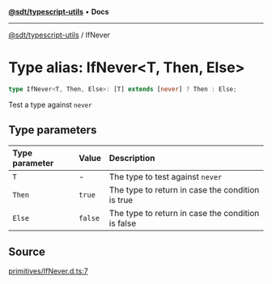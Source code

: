 [**@sdt/typescript-utils**](../README.md) • **Docs**

***

[@sdt/typescript-utils](../globals.md) / IfNever

# Type alias: IfNever\<T, Then, Else\>

```ts
type IfNever<T, Then, Else>: [T] extends [never] ? Then : Else;
```

Test a type against `never`

## Type parameters

| Type parameter | Value | Description |
| :------ | :------ | :------ |
| `T` | - | The type to test against `never` |
| `Then` | `true` | The type to return in case the condition is true |
| `Else` | `false` | The type to return in case the condition is false |

## Source

[primitives/IfNever.d.ts:7](https://github.com/sylvaindethier/typescript-utils/blob/a4617fb26232a8a136e0ffe6a2534b634ac803e6/types/primitives/IfNever.d.ts#L7)
